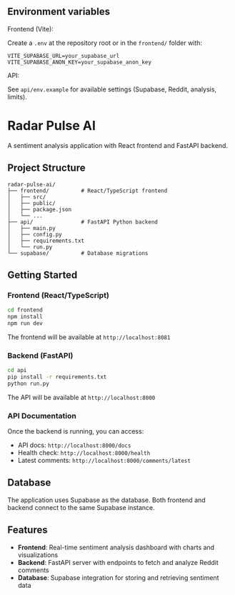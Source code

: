 Environment variables
---------------------

Frontend (Vite):

Create a `.env` at the repository root or in the `frontend/` folder with:

```
VITE_SUPABASE_URL=your_supabase_url
VITE_SUPABASE_ANON_KEY=your_supabase_anon_key
```

API:

See `api/env.example` for available settings (Supabase, Reddit, analysis, limits).

# Radar Pulse AI

A sentiment analysis application with React frontend and FastAPI backend.

## Project Structure

```
radar-pulse-ai/
├── frontend/          # React/TypeScript frontend
│   ├── src/
│   ├── public/
│   ├── package.json
│   └── ...
├── api/               # FastAPI Python backend
│   ├── main.py
│   ├── config.py
│   ├── requirements.txt
│   └── run.py
└── supabase/          # Database migrations
```

## Getting Started

### Frontend (React/TypeScript)

```bash
cd frontend
npm install
npm run dev
```

The frontend will be available at `http://localhost:8081`

### Backend (FastAPI)

```bash
cd api
pip install -r requirements.txt
python run.py
```

The API will be available at `http://localhost:8000`

### API Documentation

Once the backend is running, you can access:
- API docs: `http://localhost:8000/docs`
- Health check: `http://localhost:8000/health`
- Latest comments: `http://localhost:8000/comments/latest`

## Database

The application uses Supabase as the database. Both frontend and backend connect to the same Supabase instance.

## Features

- **Frontend**: Real-time sentiment analysis dashboard with charts and visualizations
- **Backend**: FastAPI server with endpoints to fetch and analyze Reddit comments
- **Database**: Supabase integration for storing and retrieving sentiment data
